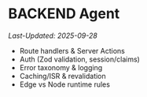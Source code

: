 # BACKEND Agent
_Last-Updated: 2025-09-28_

- Route handlers & Server Actions
- Auth (Zod validation, session/claims)
- Error taxonomy & logging
- Caching/ISR & revalidation
- Edge vs Node runtime rules
